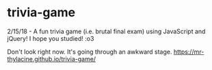 # trivia-game
2/15/18 - A fun trivia game (i.e. brutal final exam) using JavaScript and jQuery! I hope you studied! :o3

Don't look right now. It's going through an awkward stage. https://mr-thylacine.github.io/trivia-game/
